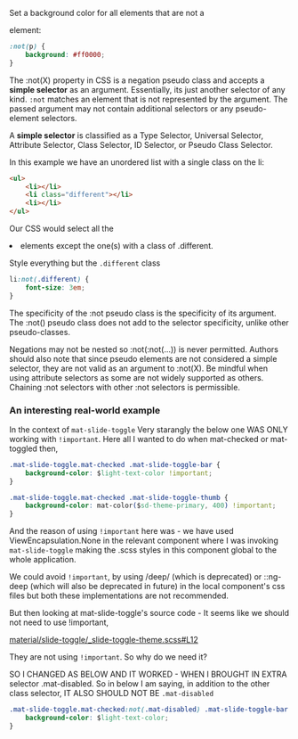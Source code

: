 Set a background color for all elements that are not a <p> element:

```css
:not(p) {
	background: #ff0000;
}
```

The :not(X) property in CSS is a negation pseudo class and accepts a **simple selector** as an argument. Essentially, its just another selector of any kind. `:not` matches an element that is not represented by the argument. The passed argument may not contain additional selectors or any pseudo-element selectors.

A **simple selector** is classified as a Type Selector, Universal Selector, Attribute Selector, Class Selector, ID Selector, or Pseudo Class Selector.

In this example we have an unordered list with a single class on the li:

```html
<ul>
	<li></li>
	<li class="different"></li>
	<li></li>
</ul>
```

Our CSS would select all the <li> elements except the one(s) with a class of .different.

Style everything but the `.different` class

```css
li:not(.different) {
	font-size: 3em;
}
```

The specificity of the :not pseudo class is the specificity of its argument. The :not() pseudo class does not add to the selector specificity, unlike other pseudo-classes.

Negations may not be nested so :not(:not(...)) is never permitted. Authors should also note that since pseudo elements are not considered a simple selector, they are not valid as an argument to :not(X). Be mindful when using attribute selectors as some are not widely supported as others. Chaining :not selectors with other :not selectors is permissible.

### An interesting real-world example

In the context of `mat-slide-toggle` Very starangly the below one WAS ONLY working with `!important`. Here all I wanted to do when mat-checked or mat-toggled then,

```css
.mat-slide-toggle.mat-checked .mat-slide-toggle-bar {
	background-color: $light-text-color !important;
}

.mat-slide-toggle.mat-checked .mat-slide-toggle-thumb {
	background-color: mat-color($sd-theme-primary, 400) !important;
}
```

And the reason of using `!important` here was - we have used ViewEncapsulation.None in the relevant component where I was invoking `mat-slide-toggle` making the .scss styles in this component global to the whole application.

We could avoid `!important`, by using /deep/ (which is deprecated) or ::ng-deep (which will also be deprecated in future) in the local component's css files but both these implementations are not recommended.

But then looking at mat-slide-toggle's source code - It seems like we should not need to use !important,

[material/slide-toggle/\_slide-toggle-theme.scss#L12](https://github.com/angular/components/blob/master/src/material/slide-toggle/_slide-toggle-theme.scss#L12)

They are not using `!important`. So why do we need it?

SO I CHANGED AS BELOW AND IT WORKED - WHEN I BROUGHT IN EXTRA selector .mat-disabled. So in below I am saying, in addition to the other class selector, IT ALSO SHOULD NOT BE `.mat-disabled`

```css
.mat-slide-toggle.mat-checked:not(.mat-disabled) .mat-slide-toggle-bar {
	background-color: $light-text-color;
}
```
